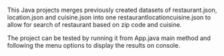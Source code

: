 
This Java projects merges previously created datasets of restaurant.json, location.json and cuisine.json into one
restaurantlocationcuisine.json to allow for search of restaurant based on zip code and cuisine.

The project can be tested by running it from App.java main method and following the menu options to display the
results on console.

